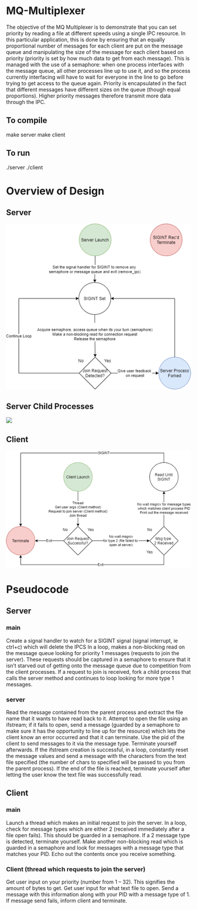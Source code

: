 # MQ-Multiplexer

The objective of the MQ Multiplexer is to demonstrate that you can set priority by reading a file at different speeds using a single IPC resource. In this particular application, this is done by ensuring that an equally proportional number of messages for each client are put on the message queue and manipulating the size of the message for each client based on priority (priority is set by how much data to get from each message). This is managed with the use of a semaphore: when one process interfaces with the message queue, all other processes line up to use it, and so the process currently interfacing will have to wait for everyone in the line to go before trying to get access to the queue again. Priority is encapsulated in the fact that different messages have different sizes on the queue (though equal proportions). Higher priority messages therefore transmit more data through the IPC.

## To compile
make server
make client

## To run
./server
./client

# Overview of Design

## Server
![](/Documentation/Images/server.png)

## Server Child Processes
![](/Documentation/Images/server_child_processes.png)

## Client
![](/Documentation/Images/client.png)


# Pseudocode

## Server

### main
Create a signal handler to watch for a SIGINT signal (signal interrupt, ie ctrl+c) which will delete the IPCS
In a loop, makes a non-blocking read on the message queue looking for priority 1 messages (requests to
join the server). These requests should be captured in a semaphore to ensure that it isn’t starved out of
getting onto the message queue due to competition from the client processes.
If a request to join is received, fork a child process that calls the server method and continues to loop
looking for more type 1 messages.

### server
Read the message contained from the parent process and extract the file name that it wants to have
read back to it.
Attempt to open the file using an ifstream; if it fails to open, send a message (guarded by a semaphore
to make sure it has the opportunity to line up for the resource) which lets the client know an error
occurred and that it can terminate. Use the pid of the client to send messages to it via the message type.
Terminate yourself afterwards.
If the ifstream creation is successful, in a loop, constantly reset the message values and send a message
with the characters from the text file specified (the number of chars to specified will be passed to you
from the parent process).
If the end of the file is reached, terminate yourself after letting the user know the text file was
successfully read.

## Client

### main
Launch a thread which makes an initial request to join the server.
In a loop, check for message types which are either 2 (received immediately after a file open fails). This
should be guarded in a semaphore.
If a 2 message type is detected, terminate yourself.
Make another non-blocking read which is guarded in a semaphore and look for messages with a
message type that matches your PID. Echo out the contents once you receive something.

### Client (thread which requests to join the server)
Get user input on your priority (number from 1 – 32). This signifies the amount of bytes to get.
Get user input for what text file to open.
Send a message with this information along with your PID with a message type of 1. If message send
fails, inform client and terminate.

